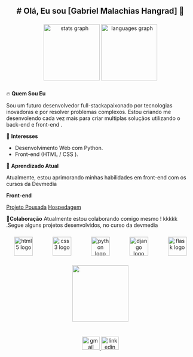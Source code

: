 <h2 align="center"># Olá, Eu sou [Gabriel Malachias Hangrad] 👋</h2>

###

<div align="center">
    <img
        src="https://github-readme-stats.vercel.app/api?username=gbrl-malachias&hide_title=false&hide_rank=false&show_icons=true&include_all_commits=true&count_private=true&disable_animations=false&theme=dracula&locale=en&hide_border=false"
        height="150" alt="stats graph" />
    <img
        src="https://github-readme-stats.vercel.app/api/top-langs?username=gbrl-malachias&locale=en&hide_title=false&layout=compact&card_width=320&langs_count=5&theme=dracula&hide_border=false"
        height="150" alt="languages graph" />
</div>

###

🔥 **Quem Sou Eu**

Sou um futuro desenvolvedor full-stackapaixonado por tecnologias inovadoras e por resolver problemas complexos.
Estou criando me desenvolendo cada vez mais para criar multiplas soluçãos utilizando o back-end e front-end .

👀 **Interesses**

 - Desenvolvimento Web com Python.
 - Front-end (HTML / CSS ).

🌱 **Aprendizado Atual**

Atualmente, estou aprimorando minhas habilidades em front-end com os cursos da Devmedia

**Front-end**

[Projeto Pousada](https://gbrl-malachias.github.io/Pousada/)
[Hospedagem](https://gbrl-malachias.github.io/Provedor-de-Hospedagem/)

💞️**Colaboração**
Atualmente estou colaborando comigo mesmo ! kkkkk .Segue alguns projetos desenvolvidos, no curso da devmedia


###

<div align="center">
    <img
        src="https://cdn.jsdelivr.net/gh/devicons/devicon/icons/html5/html5-plain-wordmark.svg"
        height="50" alt="html5 logo" />
    <img width="45" />
    <img
        src="https://cdn.jsdelivr.net/gh/devicons/devicon/icons/css3/css3-plain-wordmark.svg"
        height="50" alt="css3 logo" />
    <img width="45" />
    <img
        src="https://cdn.jsdelivr.net/gh/devicons/devicon/icons/python/python-original-wordmark.svg"
        height="50" alt="python logo" />
    <img width="45" />
    <img
        src="https://cdn.jsdelivr.net/gh/devicons/devicon/icons/django/django-plain-wordmark.svg"
        height="50" alt="django logo" />
    <img width="45" />
    <img
        src="https://cdn.jsdelivr.net/gh/devicons/devicon/icons/flask/flask-original-wordmark.svg"
        height="50" alt="flask logo" />
</div>

###

<div align="center">
    <img height="150"
        src="https://media.giphy.com/media/jBOOXxSJfG8kqMxT11/giphy.gif?cid=ecf05e47bflkou6si8ez8vu51qz4xrt6lhtiw4suzagravzh&ep=v1_gifs_search&rid=giphy.gif&ct=g" />
</div>

###

<br clear="both">

<div align="center">
    <a href="mailto:gbl.malachias@gmail.com" target="_blank">
        <img
            src="https://raw.githubusercontent.com/maurodesouza/profile-readme-generator/master/src/assets/icons/social/gmail/default.svg"
            width="47" height="35" alt="gmail logo" />
    </a>
    <a href="https://www.linkedin.com/in/gabriel-malachias-b1b19b91/"
        target="_blank">
        <img
            src="https://raw.githubusercontent.com/maurodesouza/profile-readme-generator/master/src/assets/icons/social/linkedin/default.svg"
            width="47" height="35" alt="linkedin logo" />
    </a>
</div>

###
